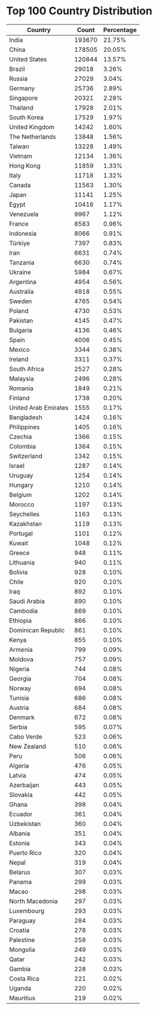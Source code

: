 # Top 100 Country Distribution
| Country | Count | Percentage |
|----|----|----|
| India | 193670 | 21.75% |
| China | 178505 | 20.05% |
| United States | 120844 | 13.57% |
| Brazil | 29018 | 3.26% |
| Russia | 27029 | 3.04% |
| Germany | 25736 | 2.89% |
| Singapore | 20321 | 2.28% |
| Thailand | 17928 | 2.01% |
| South Korea | 17529 | 1.97% |
| United Kingdom | 14242 | 1.60% |
| The Netherlands | 13848 | 1.56% |
| Taiwan | 13228 | 1.49% |
| Vietnam | 12134 | 1.36% |
| Hong Kong | 11859 | 1.33% |
| Italy | 11718 | 1.32% |
| Canada | 11563 | 1.30% |
| Japan | 11141 | 1.25% |
| Egypt | 10416 | 1.17% |
| Venezuela | 9967 | 1.12% |
| France | 8583 | 0.96% |
| Indonesia | 8066 | 0.91% |
| Türkiye | 7397 | 0.83% |
| Iran | 6631 | 0.74% |
| Tanzania | 6630 | 0.74% |
| Ukraine | 5984 | 0.67% |
| Argentina | 4954 | 0.56% |
| Australia | 4918 | 0.55% |
| Sweden | 4765 | 0.54% |
| Poland | 4730 | 0.53% |
| Pakistan | 4145 | 0.47% |
| Bulgaria | 4136 | 0.46% |
| Spain | 4006 | 0.45% |
| Mexico | 3344 | 0.38% |
| Ireland | 3311 | 0.37% |
| South Africa | 2527 | 0.28% |
| Malaysia | 2496 | 0.28% |
| Romania | 1849 | 0.21% |
| Finland | 1738 | 0.20% |
| United Arab Emirates | 1555 | 0.17% |
| Bangladesh | 1424 | 0.16% |
| Philippines | 1405 | 0.16% |
| Czechia | 1366 | 0.15% |
| Colombia | 1364 | 0.15% |
| Switzerland | 1342 | 0.15% |
| Israel | 1287 | 0.14% |
| Uruguay | 1254 | 0.14% |
| Hungary | 1210 | 0.14% |
| Belgium | 1202 | 0.14% |
| Morocco | 1197 | 0.13% |
| Seychelles | 1163 | 0.13% |
| Kazakhstan | 1119 | 0.13% |
| Portugal | 1101 | 0.12% |
| Kuwait | 1048 | 0.12% |
| Greece | 948 | 0.11% |
| Lithuania | 940 | 0.11% |
| Bolivia | 928 | 0.10% |
| Chile | 920 | 0.10% |
| Iraq | 892 | 0.10% |
| Saudi Arabia | 890 | 0.10% |
| Cambodia | 869 | 0.10% |
| Ethiopia | 866 | 0.10% |
| Dominican Republic | 861 | 0.10% |
| Kenya | 855 | 0.10% |
| Armenia | 799 | 0.09% |
| Moldova | 757 | 0.09% |
| Nigeria | 744 | 0.08% |
| Georgia | 704 | 0.08% |
| Norway | 694 | 0.08% |
| Tunisia | 686 | 0.08% |
| Austria | 684 | 0.08% |
| Denmark | 672 | 0.08% |
| Serbia | 595 | 0.07% |
| Cabo Verde | 523 | 0.06% |
| New Zealand | 510 | 0.06% |
| Peru | 506 | 0.06% |
| Algeria | 476 | 0.05% |
| Latvia | 474 | 0.05% |
| Azerbaijan | 443 | 0.05% |
| Slovakia | 442 | 0.05% |
| Ghana | 398 | 0.04% |
| Ecuador | 361 | 0.04% |
| Uzbekistan | 360 | 0.04% |
| Albania | 351 | 0.04% |
| Estonia | 343 | 0.04% |
| Puerto Rico | 320 | 0.04% |
| Nepal | 319 | 0.04% |
| Belarus | 307 | 0.03% |
| Panama | 299 | 0.03% |
| Macao | 298 | 0.03% |
| North Macedonia | 297 | 0.03% |
| Luxembourg | 293 | 0.03% |
| Paraguay | 284 | 0.03% |
| Croatia | 278 | 0.03% |
| Palestine | 258 | 0.03% |
| Mongolia | 249 | 0.03% |
| Qatar | 242 | 0.03% |
| Gambia | 228 | 0.03% |
| Costa Rica | 221 | 0.02% |
| Uganda | 220 | 0.02% |
| Mauritius | 219 | 0.02% |
